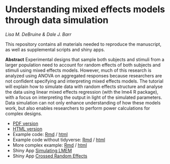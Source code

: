 # Understanding mixed effects models through data simulation

*Lisa M. DeBruine & Dale J. Barr*

This repository contains all materials needed to reproduce the manuscript, as well as supplemental scripts and shiny apps.

**Abstract** Experimental designs that sample both subjects and stimuli from a larger population need to account for random effects of both subjects and stimuli using mixed effects models. However, much of this research is analyzed using ANOVA on aggregated responses because researchers are not confident specifying and interpreting mixed effects models. The tutorial will explain how to simulate data with random effects structure and analyse the data using linear mixed effects regression (with the lme4 R package), with a focus on interpreting the output in light of the simulated parameters. Data simulation can not only enhance understanding of how these models work, but also enables researchers to perform power calculations for complex designs.

* [PDF version](https://github.com/debruine/lmem_sim/blob/master/01.AMPSS_LMEM.pdf)
* [HTML version](https://debruine.github.io/lmem_sim/index.html) 
* Example code: [Rmd](https://raw.githubusercontent.com/debruine/lmem_sim/master/appendix1_example_code.Rmd) / [html](https://debruine.github.io/lmem_sim/appendix1_example_code.nb.html)
* Example code without tidyverse: [Rmd](https://raw.githubusercontent.com/debruine/lmem_sim/master/appendix1b_example_code.Rmd) / [html](https://debruine.github.io/lmem_sim/appendix1b_example_code.nb.html)
* More complex example: [Rmd](https://raw.githubusercontent.com/debruine/lmem_sim/master/appendix2_extended_example.Rmd) / [html](https://debruine.github.io/lmem_sim/appendix2_extended_example.nb.html)
* Shiny App [Simulating LMEM](http://shiny.psy.gla.ac.uk/lmem_sim/)
* Shiny App [Crossed Random Effects](http://shiny.psy.gla.ac.uk/crossed/)



